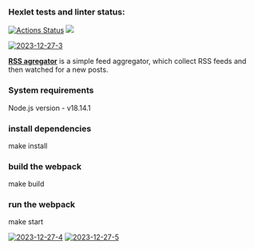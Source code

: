 ### Hexlet tests and linter status:
[![Actions Status](https://github.com/SevHope/frontend-project-11/actions/workflows/hexlet-check.yml/badge.svg)](https://github.com/SevHope/frontend-project-11/actions)
<a href="https://codeclimate.com/github/SevHope/frontend-project-11/maintainability"><img src="https://api.codeclimate.com/v1/badges/36988b341ba867a644a3/maintainability" /></a>

<a href="https://ibb.co/J737rvB"><img src="https://i.ibb.co/hWYW2B7/2023-12-27-3.png" alt="2023-12-27-3" border="0"></a>
<p><b><a href="https://frontend-project-11-81wl.vercel.app/">RSS agregator</a></b> is a simple feed aggregator, which collect RSS feeds and then watched for a new posts.</p>
<h3>System requirements</h3>
<p>Node.js version - v18.14.1</p>
<h3>install dependencies</h3>
<p>make install</p>
<h3>build the webpack</h3>
<p>make build</p>
<h3>run the webpack</h3>
<p>make start</p>
<a href="https://ibb.co/10dV3dt"><img src="https://i.ibb.co/wdwHTwF/2023-12-27-4.png" alt="2023-12-27-4" border="0"></a>
<a href="https://ibb.co/qpSW3sZ"><img src="https://i.ibb.co/NKvmdj4/2023-12-27-5.png" alt="2023-12-27-5" border="0"></a>
